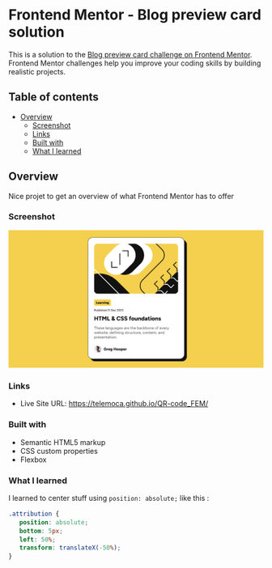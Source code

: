 # Frontend Mentor - Blog preview card solution

This is a solution to the [Blog preview card challenge on Frontend Mentor](https://www.frontendmentor.io/challenges/blog-preview-card-ckPaj01IcS). Frontend Mentor challenges help you improve your coding skills by building realistic projects. 

## Table of contents

- [Overview](#overview)
  - [Screenshot](#screenshot)
  - [Links](#links)
  - [Built with](#built-with)
  - [What I learned](#what-i-learned)

## Overview

Nice projet to get an overview of what Frontend Mentor has to offer

### Screenshot

![](/screenshot.png)

### Links

- Live Site URL: https://telemoca.github.io/QR-code_FEM/

### Built with

- Semantic HTML5 markup
- CSS custom properties
- Flexbox

### What I learned

I learned to center stuff using `position: absolute;` like this :

```css
.attribution {
   position: absolute;
   bottom: 5px;
   left: 50%;
   transform: translateX(-50%);
}
```